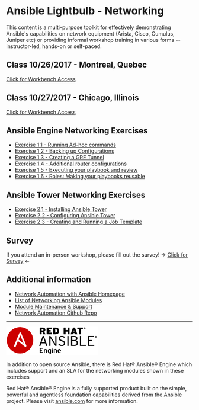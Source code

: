 # Ansible Lightbulb - Networking

This content is a multi-purpose toolkit for effectively demonstrating Ansible's capabilities on network equipment (Arista, Cisco, Cumulus, Juniper etc) or providing informal workshop training in various forms -- instructor-led, hands-on or self-paced.

## Class 10/26/2017 - Montreal, Quebec
[Click for Workbench Access](quebec.md)

## Class 10/27/2017 - Chicago, Illinois
[Click for Workbench Access](chicago.md)

## Ansible Engine Networking Exercises

 - [Exercise 1.1 - Running Ad-hoc commands](1.1-adhoc)
 - [Exercise 1.2 - Backing up Configurations](1.2-backup)
 - [Exercise 1.3 - Creating a GRE Tunnel](1.3-gre)
 - [Exercise 1.4 - Additional router configurations](1.4-router_configs)
 - [Exercise 1.5 - Executing your playbook and review](1.5-run_routing_configs)                                              
 - [Exercise 1.6 - Roles: Making your playbooks reusable](1.6-roles)

## Ansible Tower Networking Exercises

- [Exercise 2.1 - Installing Ansible Tower](2.1-towerinstall)
- [Exercise 2.2 - Configuring Ansible Tower](2.2-towerconfigure)
- [Exercise 2.3 - Creating and Running a Job Template](2.3-towerjob)

## Survey
If you attend an in-person workshop, please fill out the survey!
-> [Click for Survey](http://bit.ly/net-lightbulb-survey) <-

## Additional information
 - [Network Automation with Ansible Homepage](https://www.ansible.com/network-automation)
 - [List of Networking Ansible Modules](http://docs.ansible.com/ansible/latest/list_of_network_modules.html)
 - [Module Maintenance & Support](http://docs.ansible.com/ansible/latest/modules_support.html)
 - [Network Automation Github Repo](https://github.com/network-automation)

 ---
 ![Ansible Red Hat Engine](ansible-engine-small.png)

 In addition to open source Ansible, there is Red Hat® Ansible® Engine which includes support and an SLA for the networking modules shown in these exercises

 Red Hat® Ansible® Engine is a fully supported product built on the simple, powerful and agentless foundation capabilities derived from the Ansible project.  Please visit [ansible.com](https://www.ansible.com/ansible-engine) for more information.
